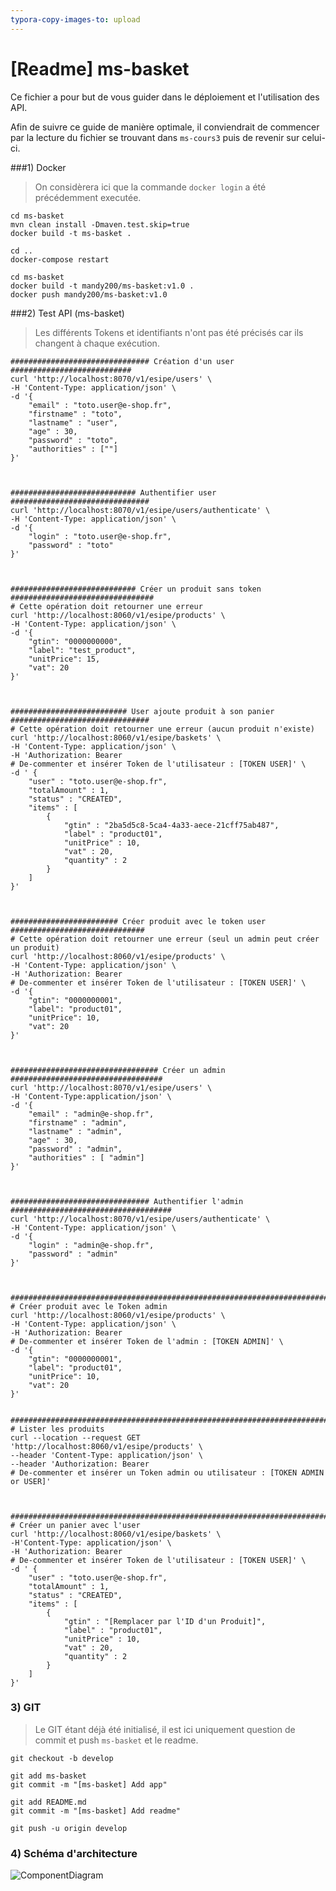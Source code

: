 ```yaml
---
typora-copy-images-to: upload
---
```


# [Readme] ms-basket



Ce fichier a pour but de vous guider dans le déploiement et l'utilisation des API.

Afin de suivre ce guide de manière optimale, il conviendrait de commencer par la lecture du fichier se trouvant dans `ms-cours3`  puis de revenir sur celui-ci.



###1) Docker

> On considèrera ici que la commande `docker login`  a été précédemment executée.

```shell
cd ms-basket
mvn clean install -Dmaven.test.skip=true
docker build -t ms-basket .

cd ..
docker-compose restart

cd ms-basket
docker build -t mandy200/ms-basket:v1.0 .
docker push mandy200/ms-basket:v1.0
```





###2) Test API (ms-basket)

> Les différents Tokens et identifiants n'ont pas été précisés car ils changent à chaque exécution.



```shell
############################### Création d'un user ###########################
curl 'http://localhost:8070/v1/esipe/users' \
-H 'Content-Type: application/json' \
-d '{
	"email" : "toto.user@e-shop.fr",
	"firstname" : "toto",
	"lastname" : "user",
	"age" : 30,
	"password" : "toto",
	"authorities" : [""]
}'



############################ Authentifier user ###############################
curl 'http://localhost:8070/v1/esipe/users/authenticate' \
-H 'Content-Type: application/json' \
-d '{
	"login" : "toto.user@e-shop.fr",
	"password" : "toto"
}'



############################ Créer un produit sans token ################################
# Cette opération doit retourner une erreur
curl 'http://localhost:8060/v1/esipe/products' \
-H 'Content-Type: application/json' \
-d '{
    "gtin": "0000000000",
    "label": "test_product",
    "unitPrice": 15,
    "vat": 20
}'



########################## User ajoute produit à son panier ###############################
# Cette opération doit retourner une erreur (aucun produit n'existe)
curl 'http://localhost:8060/v1/esipe/baskets' \
-H 'Content-Type: application/json' \
-H 'Authorization: Bearer
# De-commenter et insérer Token de l'utilisateur : [TOKEN USER]' \
-d ' {
	"user" : "toto.user@e-shop.fr",
	"totalAmount" : 1,
	"status" : "CREATED",
	"items" : [
		{
			"gtin" : "2ba5d5c8-5ca4-4a33-aece-21cff75ab487",
			"label" : "product01",
			"unitPrice" : 10,
			"vat" : 20,
			"quantity" : 2
		}		
	]
}'



######################## Créer produit avec le token user ##############################
# Cette opération doit retourner une erreur (seul un admin peut créer un produit)
curl 'http://localhost:8060/v1/esipe/products' \
-H 'Content-Type: application/json' \
-H 'Authorization: Bearer 
# De-commenter et insérer Token de l'utilisateur : [TOKEN USER]' \
-d '{
    "gtin": "0000000001",
    "label": "product01",
    "unitPrice": 10,
    "vat": 20
}'



################################# Créer un admin ##################################
curl 'http://localhost:8070/v1/esipe/users' \
-H 'Content-Type:application/json' \
-d '{
	"email" : "admin@e-shop.fr",
	"firstname" : "admin",
	"lastname" : "admin",
	"age" : 30,
	"password" : "admin",
	"authorities" : [ "admin"]
}'



############################### Authentifier l'admin ####################################
curl 'http://localhost:8070/v1/esipe/users/authenticate' \
-H 'Content-Type: application/json' \
-d '{
	"login" : "admin@e-shop.fr",
	"password" : "admin"
}'



#######################################################################################
# Créer produit avec le Token admin
curl 'http://localhost:8060/v1/esipe/products' \
-H 'Content-Type: application/json' \
-H 'Authorization: Bearer 
# De-commenter et insérer Token de l'admin : [TOKEN ADMIN]' \
-d '{
    "gtin": "0000000001",
    "label": "product01",
    "unitPrice": 10,
    "vat": 20
}'


#######################################################################################
# Lister les produits
curl --location --request GET 'http://localhost:8060/v1/esipe/products' \
--header 'Content-Type: application/json' \
--header 'Authorization: Bearer 
# De-commenter et insérer un Token admin ou utilisateur : [TOKEN ADMIN or USER]'



#######################################################################################
# Créer un panier avec l'user
curl 'http://localhost:8060/v1/esipe/baskets' \
-H'Content-Type: application/json' \
-H 'Authorization: Bearer 
# De-commenter et insérer Token de l'utilisateur : [TOKEN USER]' \
-d ' {
	"user" : "toto.user@e-shop.fr",
	"totalAmount" : 1,
	"status" : "CREATED",
	"items" : [
		{
			"gtin" : "[Remplacer par l'ID d'un Produit]",
			"label" : "product01",
			"unitPrice" : 10,
			"vat" : 20,
			"quantity" : 2
		}		
	]
}'

```



### 3) GIT

> Le GIT étant déjà été initialisé, il est ici uniquement question de commit et push `ms-basket` et le readme.

```shell
git checkout -b develop

git add ms-basket
git commit -m "[ms-basket] Add app"

git add README.md
git commit -m "[ms-basket] Add readme"

git push -u origin develop
```



### 4) Schéma d'architecture

![ComponentDiagram](https://tva1.sinaimg.cn/large/00831rSTgy1gd91rktrfxj30nn09ijrn.jpg)

